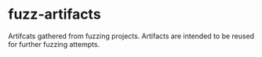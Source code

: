# fuzz-artifacts

Artifcats gathered from fuzzing projects. Artifacts are intended to be reused for further fuzzing attempts.

